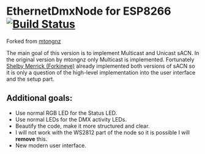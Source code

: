 # EthernetDmxNode for ESP8266 [![Build Status](https://travis-ci.com/JonasArnold/EthernetDmxNode_esp8266.svg?branch=master)](https://travis-ci.com/JonasArnold/EthernetDmxNode_esp8266)
Forked from [mtongnz](https://github.com/mtongnz/ESP8266_ArtNetNode_v2)

The main goal of this version is to implement Multicast and Unicast sACN. In the original version by mtongnz only Multicast is implemented.
Fortunately [Shelby Merrick (Forkineye)](https://github.com/forkineye) already implemented both versions of sACN so it is only a question of the high-level implementation into the user interface and the setup part.

## Additional goals:
 - Use normal RGB LED for the Status LED.
 - Use normal LEDs for the DMX activity LEDs.
 - Beautify the code, make it more structured and clear.
 - I will not work with the WS2812 part of the node so it is possible I will **remove** this.
 - New modern user interface.
